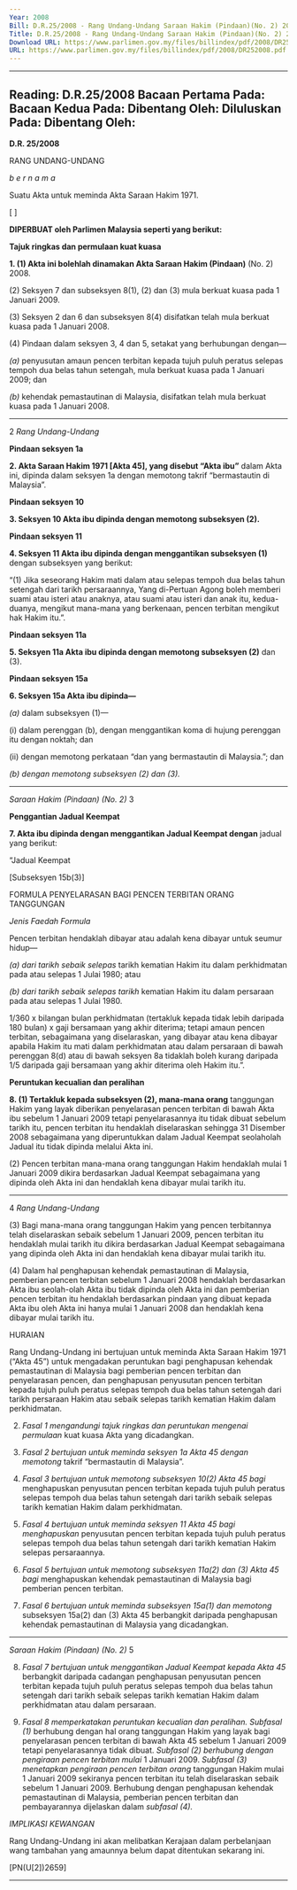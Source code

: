 ```yaml
---
Year: 2008
Bill: D.R.25/2008 - Rang Undang-Undang Saraan Hakim (Pindaan)(No. 2) 2008 (Lulus)
Title: D.R.25/2008 - Rang Undang-Undang Saraan Hakim (Pindaan)(No. 2) 2008 (Lulus)
Download URL: https://www.parlimen.gov.my/files/billindex/pdf/2008/DR252008.pdf
URL: https://www.parlimen.gov.my/files/billindex/pdf/2008/DR252008.pdf
---
```

---
Reading:
D.R.25/2008
Bacaan Pertama Pada:
Bacaan Kedua Pada:
Dibentang Oleh:
Diluluskan Pada:
Dibentang Oleh:
---

**D.R. 25/2008**

RANG UNDANG-UNDANG

_b e r n a m a_

Suatu Akta untuk meminda Akta Saraan Hakim 1971.

[ ]

**DIPERBUAT oleh Parlimen Malaysia seperti yang berikut:**

**Tajuk ringkas dan permulaan kuat kuasa**

**1. (1) Akta ini bolehlah dinamakan Akta Saraan Hakim (Pindaan)**
(No. 2) 2008.

(2) Seksyen 7 dan subseksyen 8(1), (2) dan (3) mula berkuat
kuasa pada 1 Januari 2009.

(3) Seksyen 2 dan 6 dan subseksyen 8(4) disifatkan telah mula
berkuat kuasa pada 1 Januari 2008.

(4) Pindaan dalam seksyen 3, 4 dan 5, setakat yang berhubungan
dengan—

_(a)_ penyusutan amaun pencen terbitan kepada tujuh puluh
peratus selepas tempoh dua belas tahun setengah, mula
berkuat kuasa pada 1 Januari 2009; dan

_(b)_ kehendak pemastautinan di Malaysia, disifatkan telah
mula berkuat kuasa pada 1 Januari 2008.


-----

2 _Rang Undang-Undang_

**Pindaan seksyen 1a**

**2. Akta Saraan Hakim 1971 [Akta 45], yang disebut “Akta ibu”**
dalam Akta ini, dipinda dalam seksyen 1a dengan memotong
takrif “bermastautin di Malaysia”.

**Pindaan seksyen 10**

**3. Seksyen 10 Akta ibu dipinda ­dengan memotong subseksyen (2).**

**Pindaan seksyen 11**

**4. Seksyen 11 Akta ibu dipinda ­dengan menggantikan subseksyen (1)**
dengan subseksyen yang berikut:

“(1) Jika seseorang Hakim mati dalam atau selepas tempoh
dua belas tahun setengah dari tarikh persaraannya, Yang
di-Pertuan Agong boleh memberi suami atau isteri atau anaknya,
atau suami atau isteri dan anak itu, kedua-duanya, mengikut
mana-mana yang berkenaan, pencen terbitan mengikut hak
Hakim itu.”.

**Pindaan seksyen 11a**

**5. Seksyen 11a Akta ibu dipinda ­dengan memotong subseksyen (2)**
dan (3).

**Pindaan seksyen 15a**

**6. Seksyen 15a Akta ibu dipinda—**

_(a)_ dalam subseksyen (1)—

(i) dalam perenggan (b), dengan menggantikan koma
di hujung perenggan itu dengan noktah; dan

(ii) dengan memotong perkataan “dan yang bermastautin
di Malaysia.”; dan

_(b) dengan memotong subseksyen (2) dan (3)._


-----

_Saraan Hakim (Pindaan) (No. 2)_ 3

**Penggantian Jadual Keempat**

**7. Akta ibu dipinda dengan menggantikan Jadual Keempat dengan**
jadual yang berikut:

“Jadual Keempat

[Subseksyen 15b(3)]

FORMULA PENYELARASAN BAGI PENCEN
TERBITAN ORANG TANGGUNGAN

_Jenis Faedah_ _Formula_

Pencen terbitan hendaklah dibayar
atau adalah kena dibayar untuk seumur
hidup—


_(a) dari tarikh sebaik selepas_
tarikh kematian Hakim itu
dalam perkhidmatan pada atau
selepas 1 Julai 1980; atau

_(b) dari tarikh sebaik selepas tarikh_
kematian Hakim itu dalam
persaraan pada atau selepas
1 Julai 1980.


1/360 x bilangan bulan perkhidmatan
(tertakluk kepada tidak lebih daripada
180 bulan) x gaji bersamaan yang
akhir diterima; tetapi amaun
pencen terbitan, sebagaimana yang
diselaraskan, yang dibayar atau kena
dibayar apabila Hakim itu mati dalam
perkhidmatan atau dalam persaraan
di bawah perenggan 8(d) atau di
bawah seksyen 8a tidaklah boleh
kurang daripada 1/5 daripada gaji
bersamaan yang akhir diterima oleh
Hakim itu.”.


**Peruntukan kecualian dan peralihan**

**8. (1) Tertakluk kepada subseksyen (2), mana-mana orang**
tanggungan Hakim yang layak diberikan penyelarasan pencen
terbitan di bawah Akta ibu sebelum 1 Januari 2009 tetapi
penyelarasannya itu tidak dibuat sebelum tarikh itu, pencen
terbitan itu hendaklah diselaraskan sehingga 31 Disember 2008
sebagaimana yang diperuntukkan dalam Jadual Keempat seolaholah Jadual itu tidak dipinda melalui Akta ini.

(2) Pencen terbitan mana-mana orang tanggungan Hakim
hendaklah mulai 1 Januari 2009 dikira berdasarkan Jadual Keempat
sebagaimana yang dipinda oleh Akta ini dan hendaklah kena
dibayar mulai tarikh itu.


-----

4 _Rang Undang-Undang_

(3) Bagi mana-mana orang tanggungan Hakim yang pencen
terbitannya telah diselaraskan sebaik sebelum 1 Januari 2009,
pencen terbitan itu hendaklah mulai tarikh itu dikira berdasarkan
Jadual Keempat sebagaimana yang dipinda oleh Akta ini dan
hendaklah kena dibayar mulai tarikh itu.

(4) Dalam hal penghapusan kehendak pemastautinan di Malaysia,
pemberian pencen terbitan sebelum 1 Januari 2008 hendaklah
berdasarkan Akta ibu seolah-olah Akta ibu tidak dipinda oleh
Akta ini dan pemberian pencen terbitan itu hendaklah berdasarkan
pindaan yang dibuat kepada Akta ibu oleh Akta ini hanya mulai
1 Januari 2008 dan hendaklah kena dibayar mulai tarikh itu.

HURAIAN

Rang Undang-Undang ini bertujuan untuk meminda Akta Saraan Hakim
1971 (“Akta 45”) untuk mengadakan peruntukan bagi penghapusan kehendak
pemastautinan di Malaysia bagi pemberian pencen terbitan dan penyelarasan
pencen, dan penghapusan penyusutan pencen terbitan kepada tujuh puluh
peratus selepas tempoh dua belas tahun setengah dari tarikh persaraan Hakim
atau sebaik selepas tarikh kematian Hakim dalam perkhidmatan.

2. _Fasal 1 mengandungi tajuk ringkas dan peruntukan mengenai permulaan_
kuat kuasa Akta yang dicadangkan.

3. _Fasal 2 bertujuan untuk meminda seksyen 1a Akta 45 dengan memotong_
takrif “bermastautin di Malaysia”.

4. _Fasal 3 bertujuan untuk memotong subseksyen 10(2) Akta 45 bagi_
menghapuskan penyusutan pencen terbitan kepada tujuh puluh peratus selepas
tempoh dua belas tahun setengah dari tarikh sebaik selepas tarikh kematian
Hakim dalam perkhidmatan.

5. _Fasal 4 bertujuan untuk meminda seksyen 11 Akta 45 bagi menghapuskan_
penyusutan pencen terbitan kepada tujuh puluh peratus selepas tempoh dua
belas tahun setengah dari tarikh kematian Hakim selepas persaraannya.

6. _Fasal 5 bertujuan untuk memotong subseksyen 11a(2) dan (3) Akta 45 bagi_
menghapuskan kehendak pemastautinan di Malaysia bagi pemberian pencen
terbitan.

7. _Fasal 6 bertujuan untuk meminda subseksyen 15a(1) dan memotong_
subseksyen 15a(2) dan (3) Akta 45 berbangkit daripada penghapusan kehendak
pemastautinan di Malaysia yang dicadangkan.


-----

_Saraan Hakim (Pindaan) (No. 2)_ 5

8. _Fasal 7 bertujuan untuk menggantikan Jadual Keempat kepada Akta 45_
berbangkit daripada cadangan penghapusan penyusutan pencen terbitan kepada
tujuh puluh peratus selepas tempoh dua belas tahun setengah dari tarikh sebaik
selepas tarikh kematian Hakim dalam perkhidmatan atau dalam persaraan.

9. _Fasal 8 memperkatakan peruntukan kecualian dan peralihan. Subfasal (1)_
berhubung dengan hal orang tanggungan Hakim yang layak bagi penyelarasan
pencen terbitan di bawah Akta 45 sebelum 1 Januari 2009 tetapi penyelarasannya
tidak dibuat. _Subfasal (2) berhubung dengan pengiraan pencen terbitan mulai_
1 Januari 2009. _Subfasal (3) menetapkan pengiraan pencen terbitan orang_
tanggungan Hakim mulai 1 Januari 2009 sekiranya pencen terbitan itu telah
diselaraskan sebaik sebelum 1 Januari 2009. Berhubung dengan penghapusan
kehendak pemastautinan di Malaysia, pemberian pencen terbitan dan
pembayarannya dijelaskan dalam _subfasal (4)._

_IMPLIKASI KEWANGAN_

Rang Undang-Undang ini akan melibatkan Kerajaan dalam perbelanjaan wang
tambahan yang amaunnya belum dapat ditentukan sekarang ini.

[PN(U[2])2659]


-----

